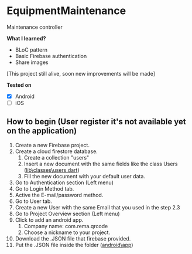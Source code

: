 # EquipmentMaintenance
 Maintenance controller
 
**What I learned?**
* BLoC pattern
* Basic Firebase authentication
* Share images

[This project still alive, soon new improvements will be made]

**Tested on**
- [X] Android
- [ ] iOS

## How to begin (User register it's not available yet on the application)
1. Create a new Firebase project.
1. Create a cloud firestore database.
    1. Create a collection "users"
    1. Insert a new document with the same fields like the class Users ([lib\classes\users.dart](https://github.com/matheusrmribeiro/EquipmentMaintenance/blob/master/lib/classes/user.dart))
    1. Fill the new document with your default user data.
1. Go to Authentication section (Left menu)
1. Go to Login Method tab.
1. Active the E-mail/password method.
1. Go to User tab.
1. Create a new User with the same Email that you used in the step 2.3
1. Go to Project Overview section (Left menu)
1. Click to add an android app.
    1. Company name: com.rema.qrcode
    1. Choose a nickname to your project.
1. Download the .JSON file that firebase provided.
1. Put the .JSON file inside the folder ([android\app](https://github.com/matheusrmribeiro/EquipmentMaintenance/tree/master/android/app))
